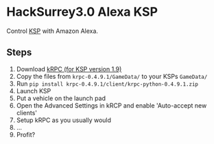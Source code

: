 # HackSurrey3.0 Alexa KSP
Control [KSP](https://www.kerbalspaceprogram.com/) with Amazon Alexa.

## Steps
1. Download [kRPC (for KSP version 1.9)](https://github.com/haeena/krpc/releases/download/v0.4.9.1/krpc-0.4.9.1.zip)
2. Copy the files from `krpc-0.4.9.1/GameData/` to your KSPs `GameData/`
3. Run `pip install krpc-0.4.9.1/client/krpc-python-0.4.9.1.zip`
4. Launch KSP
5. Put a vehicle on the launch pad
6. Open the Advanced Settings in kRCP and enable 'Auto-accept new clients'
7. Setup kRPC as you usually would
8. ...
9. Profit?